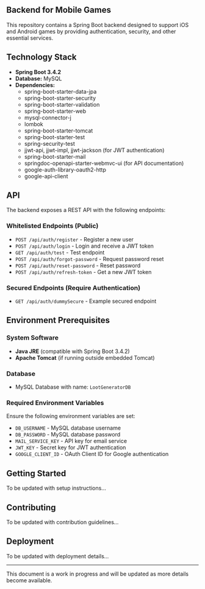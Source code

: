 ## Backend for Mobile Games

This repository contains a Spring Boot backend designed to support iOS and Android games by providing authentication, security, and other essential services.

## Technology Stack

- **Spring Boot 3.4.2**
- **Database:** MySQL
- **Dependencies:**
  - spring-boot-starter-data-jpa
  - spring-boot-starter-security
  - spring-boot-starter-validation
  - spring-boot-starter-web
  - mysql-connector-j
  - lombok
  - spring-boot-starter-tomcat
  - spring-boot-starter-test
  - spring-security-test
  - jjwt-api, jjwt-impl, jjwt-jackson (for JWT authentication)
  - spring-boot-starter-mail
  - springdoc-openapi-starter-webmvc-ui (for API documentation)
  - google-auth-library-oauth2-http
  - google-api-client

## API

The backend exposes a REST API with the following endpoints:

### Whitelisted Endpoints (Public)
- `POST /api/auth/register` - Register a new user
- `POST /api/auth/login` - Login and receive a JWT token
- `GET /api/auth/test` - Test endpoint
- `POST /api/auth/forgot-password` - Request password reset
- `POST /api/auth/reset-password` - Reset password
- `POST /api/auth/refresh-token` - Get a new JWT token

### Secured Endpoints (Require Authentication)
- `GET /api/auth/dummySecure` - Example secured endpoint

## Environment Prerequisites

### System Software
- **Java JRE** (compatible with Spring Boot 3.4.2)
- **Apache Tomcat** (if running outside embedded Tomcat)

### Database
- MySQL Database with name: `LootGeneratorDB`

### Required Environment Variables
Ensure the following environment variables are set:

- `DB_USERNAME` - MySQL database username
- `DB_PASSWORD` - MySQL database password
- `MAIL_SERVICE_KEY` - API key for email service
- `JWT_KEY` - Secret key for JWT authentication
- `GOOGLE_CLIENT_ID` - OAuth Client ID for Google authentication

## Getting Started

To be updated with setup instructions...

## Contributing

To be updated with contribution guidelines...

## Deployment

To be updated with deployment details...

---
This document is a work in progress and will be updated as more details become available.

